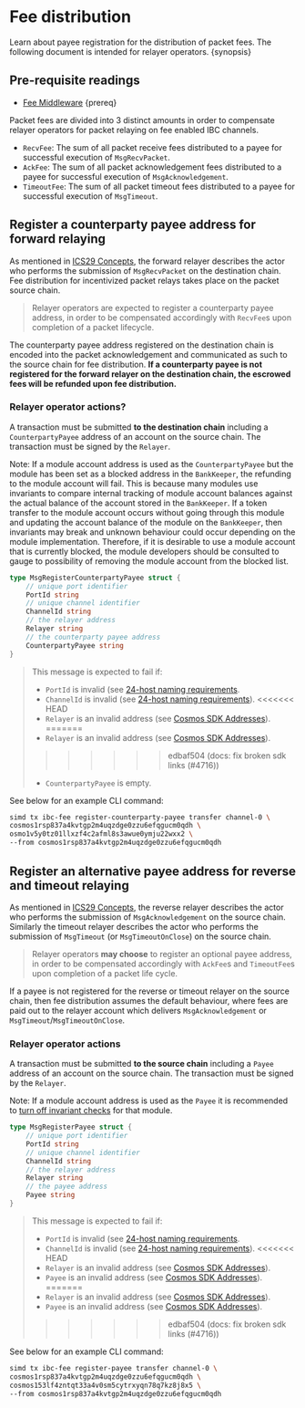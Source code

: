 <!--
order: 4
-->

# Fee distribution

Learn about payee registration for the distribution of packet fees. The following document is intended for relayer operators. {synopsis}

## Pre-requisite readings

- [Fee Middleware](overview.md) {prereq}

Packet fees are divided into 3 distinct amounts in order to compensate relayer operators for packet relaying on fee enabled IBC channels.

- `RecvFee`: The sum of all packet receive fees distributed to a payee for successful execution of `MsgRecvPacket`.
- `AckFee`: The sum of all packet acknowledgement fees distributed to a payee for successful execution of `MsgAcknowledgement`.
- `TimeoutFee`: The sum of all packet timeout fees distributed to a payee for successful execution of `MsgTimeout`.

## Register a counterparty payee address for forward relaying

As mentioned in [ICS29 Concepts](../ics29-fee/overview.md#concepts), the forward relayer describes the actor who performs the submission of `MsgRecvPacket` on the destination chain.
Fee distribution for incentivized packet relays takes place on the packet source chain.

> Relayer operators are expected to register a counterparty payee address, in order to be compensated accordingly with `RecvFee`s upon completion of a packet lifecycle.

The counterparty payee address registered on the destination chain is encoded into the packet acknowledgement and communicated as such to the source chain for fee distribution.
**If a counterparty payee is not registered for the forward relayer on the destination chain, the escrowed fees will be refunded upon fee distribution.**

### Relayer operator actions?

A transaction must be submitted **to the destination chain** including a `CounterpartyPayee` address of an account on the source chain.
The transaction must be signed by the `Relayer`.

Note: If a module account address is used as the `CounterpartyPayee` but the module has been set as a blocked address in the `BankKeeper`, the refunding to the module account will fail. This is because many modules use invariants to compare internal tracking of module account balances against the actual balance of the account stored in the `BankKeeper`. If a token transfer to the module account occurs without going through this module and updating the account balance of the module on the `BankKeeper`, then invariants may break and unknown behaviour could occur depending on the module implementation. Therefore, if it is desirable to use a module account that is currently blocked, the module developers should be consulted to gauge to possibility of removing the module account from the blocked list.

```go
type MsgRegisterCounterpartyPayee struct {
	// unique port identifier
	PortId string
	// unique channel identifier
	ChannelId string
	// the relayer address
	Relayer string
	// the counterparty payee address
	CounterpartyPayee string
}
```

> This message is expected to fail if:
>
> - `PortId` is invalid (see [24-host naming requirements](https://github.com/cosmos/ibc/blob/master/spec/core/ics-024-host-requirements/README.md#paths-identifiers-separators).
> - `ChannelId` is invalid (see [24-host naming requirements](https://github.com/cosmos/ibc/blob/master/spec/core/ics-024-host-requirements/README.md#paths-identifiers-separators)).
<<<<<<< HEAD
> - `Relayer` is an invalid address (see [Cosmos SDK Addresses](https://github.com/cosmos/cosmos-sdk/blob/main/docs/docs/basics/03-accounts.md#addresses)).
=======
> - `Relayer` is an invalid address (see [Cosmos SDK Addresses](https://github.com/cosmos/cosmos-sdk/blob/main/docs/develop/beginner/03-accounts.md#addresses)).
>>>>>>> edbaf504 (docs: fix broken sdk links (#4716))
> - `CounterpartyPayee` is empty.

See below for an example CLI command:

```bash
simd tx ibc-fee register-counterparty-payee transfer channel-0 \
cosmos1rsp837a4kvtgp2m4uqzdge0zzu6efqgucm0qdh \
osmo1v5y0tz01llxzf4c2afml8s3awue0ymju22wxx2 \
--from cosmos1rsp837a4kvtgp2m4uqzdge0zzu6efqgucm0qdh
```

## Register an alternative payee address for reverse and timeout relaying

As mentioned in [ICS29 Concepts](../ics29-fee/overview.md#concepts), the reverse relayer describes the actor who performs the submission of `MsgAcknowledgement` on the source chain.
Similarly the timeout relayer describes the actor who performs the submission of `MsgTimeout` (or `MsgTimeoutOnClose`) on the source chain.

> Relayer operators **may choose** to register an optional payee address, in order to be compensated accordingly with `AckFee`s and `TimeoutFee`s upon completion of a packet life cycle.

If a payee is not registered for the reverse or timeout relayer on the source chain, then fee distribution assumes the default behaviour, where fees are paid out to the relayer account which delivers `MsgAcknowledgement` or `MsgTimeout`/`MsgTimeoutOnClose`.

### Relayer operator actions

A transaction must be submitted **to the source chain** including a `Payee` address of an account on the source chain.
The transaction must be signed by the `Relayer`.

Note: If a module account address is used as the `Payee` it is recommended to [turn off invariant checks](https://github.com/cosmos/ibc-go/blob/71d7480c923f4227453e8a80f51be01ae7ee845e/testing/simapp/app.go#L659) for that module.

```go
type MsgRegisterPayee struct {
	// unique port identifier
	PortId string
	// unique channel identifier
	ChannelId string
	// the relayer address
	Relayer string
	// the payee address
	Payee string
}
```

> This message is expected to fail if:
>
> - `PortId` is invalid (see [24-host naming requirements](https://github.com/cosmos/ibc/blob/master/spec/core/ics-024-host-requirements/README.md#paths-identifiers-separators).
> - `ChannelId` is invalid (see [24-host naming requirements](https://github.com/cosmos/ibc/blob/master/spec/core/ics-024-host-requirements/README.md#paths-identifiers-separators)).
<<<<<<< HEAD
> - `Relayer` is an invalid address (see [Cosmos SDK Addresses](https://github.com/cosmos/cosmos-sdk/blob/main/docs/docs/basics/03-accounts.md#addresses)).
> - `Payee` is an invalid address (see [Cosmos SDK Addresses](https://github.com/cosmos/cosmos-sdk/blob/main/docs/docs/basics/03-accounts.md#addresses)).
=======
> - `Relayer` is an invalid address (see [Cosmos SDK Addresses](https://github.com/cosmos/cosmos-sdk/blob/main/docs/develop/beginner/03-accounts.md#addresses)).
> - `Payee` is an invalid address (see [Cosmos SDK Addresses](https://github.com/cosmos/cosmos-sdk/blob/main/docs/develop/beginner/03-accounts.md#addresses)).
>>>>>>> edbaf504 (docs: fix broken sdk links (#4716))

See below for an example CLI command:

```bash
simd tx ibc-fee register-payee transfer channel-0 \
cosmos1rsp837a4kvtgp2m4uqzdge0zzu6efqgucm0qdh \
cosmos153lf4zntqt33a4v0sm5cytrxyqn78q7kz8j8x5 \
--from cosmos1rsp837a4kvtgp2m4uqzdge0zzu6efqgucm0qdh
```
